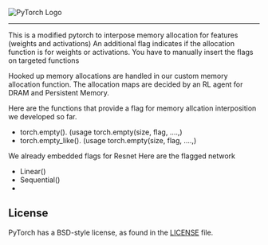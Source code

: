 ![PyTorch Logo](https://github.com/pytorch/pytorch/blob/master/docs/source/_static/img/pytorch-logo-dark.png)

--------------------------------------------------------------------------------

This is a modified pytorch to interpose memory allocation for features (weights and activations)
An additional flag indicates if the allocation function is for weights or activations.
You have to manually insert the flags on targeted functions

Hooked up memory allocations are handled in our custom memory allocation function.
The allocation maps are decided by an RL agent for DRAM and Persistent Memory.

Here are the functions that provide a flag for memory allcation interposition we developed so far.
- torch.empty(). (usage torch.empty(size, flag, ....,)
- torch.empty_like(). (usage torch.empty(size, flag, ....,)

We already embedded flags for Resnet
Here are the flagged network
- Linear()
- Sequential()
- 


## License
PyTorch has a BSD-style license, as found in the [LICENSE](LICENSE) file.
